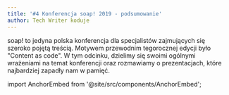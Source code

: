```yaml
---
title: '#4 Konferencja soap! 2019 - podsumowanie'
author: Tech Writer koduje
---
```


soap! to jedyna polska konferencja dla specjalistów zajmujących się szeroko
pojętą treścią. Motywem przewodnim tegorocznej edycji było "Content as code". W
tym odcinku, dzielimy się swoimi ogólnymi wrażeniami na temat konferencji oraz
rozmawiamy o prezentacjach, które najbardziej zapadły nam w pamięć.

import AnchorEmbed from '@site/src/components/AnchorEmbed';

<AnchorEmbed episodeId="4-Konferencja-soap--2019---podsumowanie-e4hk4c" />
